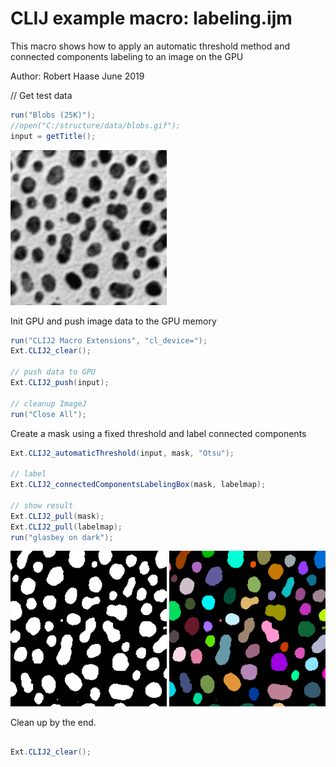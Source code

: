

# CLIJ example macro: labeling.ijm

This macro shows how to apply an automatic 
threshold method and connected components labeling
to an image on the GPU

Author: Robert Haase
June 2019


// Get test data

```java
run("Blobs (25K)");
//open("C:/structure/data/blobs.gif");
input = getTitle();


```
<a href="image_1587210890936.png"><img src="image_1587210890936.png" width="250" alt="blobs.gif"/></a>

Init GPU
 and push image data to the GPU memory

```java
run("CLIJ2 Macro Extensions", "cl_device=");
Ext.CLIJ2_clear();

// push data to GPU
Ext.CLIJ2_push(input);

// cleanup ImageJ
run("Close All");

```

Create a mask using a fixed threshold and label connected components

```java
Ext.CLIJ2_automaticThreshold(input, mask, "Otsu");

// label
Ext.CLIJ2_connectedComponentsLabelingBox(mask, labelmap);

// show result
Ext.CLIJ2_pull(mask);
Ext.CLIJ2_pull(labelmap);
run("glasbey on dark");


```
<a href="image_1587210894992.png"><img src="image_1587210894992.png" width="250" alt="CLIJ2_automaticThreshold_result1"/></a>
<a href="image_1587210895025.png"><img src="image_1587210895025.png" width="250" alt="CLIJ2_connectedComponentsLabelingBox_result2"/></a>

Clean up by the end.

```java

Ext.CLIJ2_clear();



```



```
```
